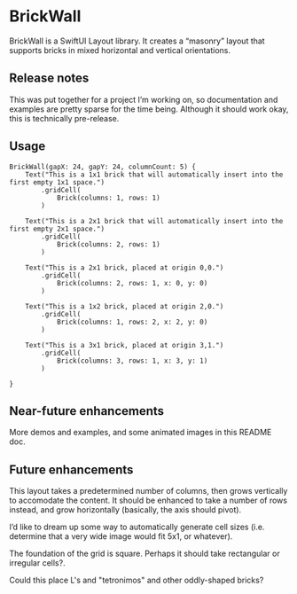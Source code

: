 # BrickWall

BrickWall is a SwiftUI Layout library. It creates a “masonry” layout that supports bricks in mixed horizontal and vertical orientations.

## Release notes

This was put together for a project I’m working on, so documentation and examples are pretty sparse for the time being. Although it should work okay, this is technically pre-release.

## Usage

```
BrickWall(gapX: 24, gapY: 24, columnCount: 5) {
    Text("This is a 1x1 brick that will automatically insert into the first empty 1x1 space.")
        .gridCell(
            Brick(columns: 1, rows: 1)
        )

    Text("This is a 2x1 brick that will automatically insert into the first empty 2x1 space.")
        .gridCell(
            Brick(columns: 2, rows: 1)
        )    

    Text("This is a 2x1 brick, placed at origin 0,0.")
        .gridCell(
            Brick(columns: 2, rows: 1, x: 0, y: 0)
        )
    
    Text("This is a 1x2 brick, placed at origin 2,0.")
        .gridCell(
            Brick(columns: 1, rows: 2, x: 2, y: 0)
        )
    
    Text("This is a 3x1 brick, placed at origin 3,1.")
        .gridCell(
            Brick(columns: 3, rows: 1, x: 3, y: 1)
        )
    
}
```

## Near-future enhancements

More demos and examples, and some animated images in this README doc.

## Future enhancements

This layout takes a predetermined number of columns, then grows vertically to accomodate the content. It should be enhanced to take a number of rows instead, and grow horizontally (basically, the axis should pivot).

I’d like to dream up some way to automatically generate cell sizes (i.e. determine that a very wide image would fit 5x1, or whatever).

The foundation of the grid is square. Perhaps it should take rectangular or irregular cells?.

Could this place L's and "tetronimos" and other oddly-shaped bricks?
